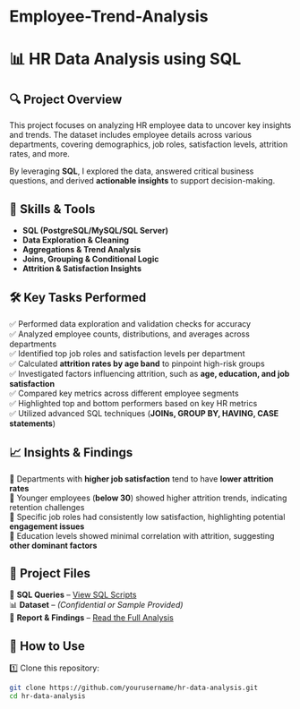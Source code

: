# Employee-Trend-Analysis

# 📊 HR Data Analysis using SQL  

## 🔍 Project Overview  
This project focuses on analyzing HR employee data to uncover key insights and trends. The dataset includes employee details across various departments, covering demographics, job roles, satisfaction levels, attrition rates, and more.  

By leveraging **SQL**, I explored the data, answered critical business questions, and derived **actionable insights** to support decision-making.  

## 🚀 Skills & Tools  
- **SQL (PostgreSQL/MySQL/SQL Server)**  
- **Data Exploration & Cleaning**  
- **Aggregations & Trend Analysis**  
- **Joins, Grouping & Conditional Logic**  
- **Attrition & Satisfaction Insights**  

## 🛠️ Key Tasks Performed  
✅ Performed data exploration and validation checks for accuracy  
✅ Analyzed employee counts, distributions, and averages across departments  
✅ Identified top job roles and satisfaction levels per department  
✅ Calculated **attrition rates by age band** to pinpoint high-risk groups  
✅ Investigated factors influencing attrition, such as **age, education, and job satisfaction**  
✅ Compared key metrics across different employee segments  
✅ Highlighted top and bottom performers based on key HR metrics  
✅ Utilized advanced SQL techniques (**JOINs, GROUP BY, HAVING, CASE statements**)  

## 📈 Insights & Findings  
🔹 Departments with **higher job satisfaction** tend to have **lower attrition rates**  
🔹 Younger employees (**below 30**) showed higher attrition trends, indicating retention challenges  
🔹 Specific job roles had consistently low satisfaction, highlighting potential **engagement issues**  
🔹 Education levels showed minimal correlation with attrition, suggesting **other dominant factors**  

## 📂 Project Files  
📜 **SQL Queries** – [View SQL Scripts](./queries.sql)  
📊 **Dataset** – *(Confidential or Sample Provided)*  
📑 **Report & Findings** – [Read the Full Analysis](./HR_Analysis_Report.pdf)  

## 🚦 How to Use  
1️⃣ Clone this repository:  
   ```bash
   git clone https://github.com/yourusername/hr-data-analysis.git
   cd hr-data-analysis
